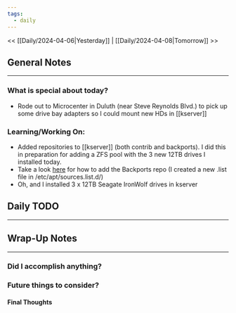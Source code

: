 ```yaml
---
tags:
  - daily
---
```

<< [[Daily/2024-04-06|Yesterday]] |  [[Daily/2024-04-08|Tomorrow]] >>

## General Notes
---
### What is special about today?
- Rode out to Microcenter in Duluth (near Steve Reynolds Blvd.) to pick up some drive bay adapters so I could  mount new HDs in [[kserver]]


### Learning/Working On:
- Added repositories to [[kserver]] (both contrib and backports). I did this in preparation for adding a ZFS pool with the 3 new 12TB drives I installed today.
- Take a look [here](https://backports.debian.org/Instructions/) for how to add the Backports repo (I created a new .list file in /etc/apt/sources.list.d/)
- Oh, and I installed 3 x 12TB Seagate IronWolf drives in kserver



## Daily TODO
---




## Wrap-Up Notes
---
### Did I accomplish anything?
### Future things to consider?
#### Final Thoughts

